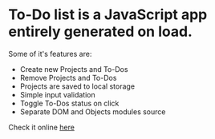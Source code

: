 # To-Do list is a JavaScript app entirely generated on load.

Some of it's features are: 

* Create new Projects and To-Dos
* Remove Projects and To-Dos
* Projects are saved to local storage
* Simple input validation
* Toggle To-Dos status on click
* Separate DOM and Objects modules source

Check it online [here](https://javier-machin.github.io/js-to-do-list/)